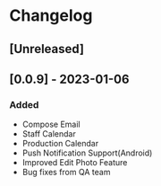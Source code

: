 # Changelog

## [Unreleased]

## [0.0.9] - 2023-01-06

### Added

- Compose Email
- Staff Calendar
- Production Calendar
- Push Notification Support(Android)
- Improved Edit Photo Feature
- Bug fixes from QA team

